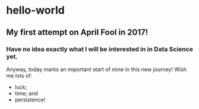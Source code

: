 # hello-world
## My first attempt on April Fool in 2017!
### Have no idea exactly what I will be interested in in Data Science yet.
Anyway, today marks an important start of mine in this new journey!
Wish me lots of:
* luck;
* time; and
* persistence!
